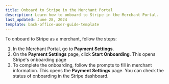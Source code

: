 ```yaml
---
title: Onboard to Stripe in the Merchant Portal
description: Learn how to onboard to Stripe in the Merchant Portal.
last_updated: June 28, 2024
template: back-office-user-guide-template
---
```


To onboard to Stripe as a merchant, follow the steps:

1. In the Merchant Portal, go to **Payment Settings**.
2. On the **Payment Settings** page, click **Start Onboarding**.
  This opens Stripe's onboarding page
3. To complete the onboarding, follow the prompts to fill in merchant information.
  This opens the **Payment Settings** page. You can check the status of onboarding in the Stripe dashboard.

